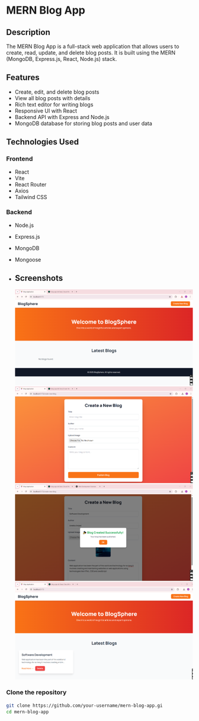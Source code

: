 # MERN Blog App  

## Description  
The MERN Blog App is a full-stack web application that allows users to create, read, update, and delete blog posts. It is built using the MERN (MongoDB, Express.js, React, Node.js) stack.  

## Features  
- Create, edit, and delete blog posts  
- View all blog posts with details  
- Rich text editor for writing blogs  
- Responsive UI with React  
- Backend API with Express and Node.js  
- MongoDB database for storing blog posts and user data  

## Technologies Used  
### Frontend  
- React
- Vite
- React Router  
- Axios  
- Tailwind CSS   

### Backend  
- Node.js  
- Express.js  
- MongoDB  
- Mongoose

- ## Screenshots
  ![Screenshot1](https://github.com/ItsMeAreebaAmjad/BlogSphere-MERN/blob/main/image1.png)
  ![Screenshot2](https://github.com/ItsMeAreebaAmjad/BlogSphere-MERN/blob/main/image2.png)
  ![Screenshot3](https://github.com/ItsMeAreebaAmjad/BlogSphere-MERN/blob/main/image3.png)
  ![Screenshot4](https://github.com/ItsMeAreebaAmjad/BlogSphere-MERN/blob/main/image4.png)

### Clone the repository  
```sh
git clone https://github.com/your-username/mern-blog-app.gi
cd mern-blog-app
